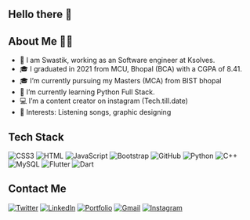   ## Hello there 👋
  
  
  ## About Me 👩‍💼
  
- 👀 I am Swastik, working as an Software engineer at Ksolves.
- 🎓 I graduated in 2021 from MCU, Bhopal (BCA) with a CGPA of 8.41.
- 🎓 I’m currently pursuing my Masters (MCA) from BIST bhopal
- 🌱 I’m currently learning Python Full Stack.
- 💻 I’m a content creator on instagram (Tech.till.date) 
- 💞️ Interests: Listening songs, graphic designing 

## Tech Stack 
![CSS3](https://img.shields.io/badge/CSS3-1572B6?style=for-the-badge&logo=css3&logoColor=white)
![HTML](https://img.shields.io/badge/HTML5-E34F26?style=for-the-badge&logo=html5&logoColor=white)
![JavaScript](https://img.shields.io/badge/JavaScript-323330?style=for-the-badge&logo=javascript&logoColor=F7DF1E)
![Bootstrap](https://img.shields.io/badge/Bootstrap-563D7C?style=for-the-badge&logo=bootstrap&logoColor=white)
![GitHub](https://img.shields.io/badge/GitHub-100000?style=for-the-badge&logo=github&logoColor=white)
![Python](https://img.shields.io/badge/Python-FFD43B?style=for-the-badge&logo=python&logoColor=blue)
![C++](https://img.shields.io/badge/c++-%2300599C.svg?style=for-the-badge&logo=c%2B%2B&logoColor=white)
![MySQL](https://img.shields.io/badge/MySQL-005C84?style=for-the-badge&logo=mysql&logoColor=white)
![Flutter](https://img.shields.io/badge/Flutter-%2302569B.svg?style=for-the-badge&logo=Flutter&logoColor=white)
![Dart](https://img.shields.io/badge/dart-%230175C2.svg?style=for-the-badge&logo=dart&logoColor=white)


## Contact Me
[![Twitter](https://img.shields.io/badge/Twitter-1DA1F2?style=for-the-badge&logo=twitter&logoColor=white)](https://twitter.com/DolasSwastik)
[![LinkedIn](https://img.shields.io/badge/LinkedIn-0077B5?style=for-the-badge&logo=linkedin&logoColor=white)](https://www.linkedin.com/in/swastikdolas/)
[![Portfolio](https://img.shields.io/badge/Portfolio-%23000000.svg?style=for-the-badge&logo=firefox&logoColor=#FF7139)](https://swastikdolas.me)
[![Gmail](https://img.shields.io/badge/Gmail-D14836?style=for-the-badge&logo=gmail&logoColor=white)](https://swastikdolas123@gmail.com)
[![Instagram](https://img.shields.io/badge/Instagram-%23E4405F.svg?style=for-the-badge&logo=Instagram&logoColor=white)](https://www.instagram.com/tech.till.date/)
